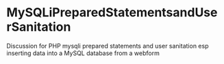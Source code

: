 # MySQLiPreparedStatementsandUserSanitation
Discussion for PHP mysqli prepared statements and user sanitation esp inserting data into a MySQL database from a webform

